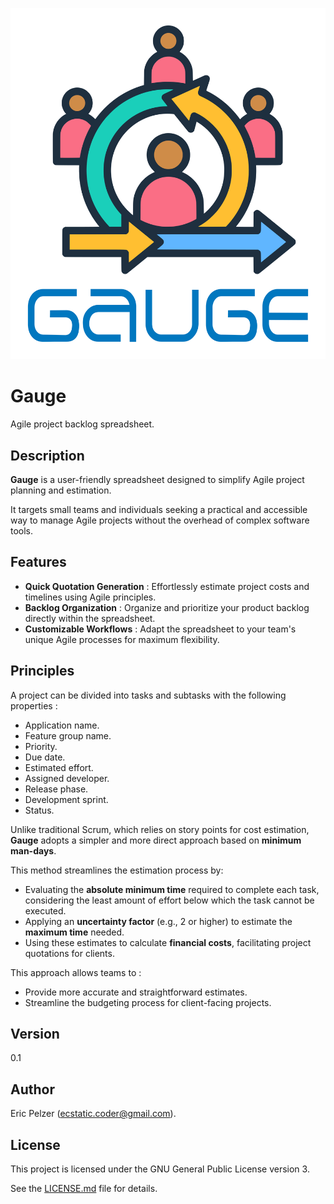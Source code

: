 ![](https://github.com/senselogic/GAUGE/blob/master/LOGO/gauge.png)

# Gauge

Agile project backlog spreadsheet.

## Description

**Gauge** is a user-friendly spreadsheet designed to simplify Agile project planning and estimation.

It targets small teams and individuals seeking a practical and accessible way to manage Agile projects without the overhead of complex software tools.

## Features

- **Quick Quotation Generation** : Effortlessly estimate project costs and timelines using Agile principles.
- **Backlog Organization** : Organize and prioritize your product backlog directly within the spreadsheet.
- **Customizable Workflows** : Adapt the spreadsheet to your team's unique Agile processes for maximum flexibility.

## Principles

A project can be divided into tasks and subtasks with the following properties :
- Application name.
- Feature group name.
- Priority.
- Due date.
- Estimated effort.
- Assigned developer.
- Release phase.
- Development sprint.
- Status.

Unlike traditional Scrum, which relies on story points for cost estimation, **Gauge** adopts a simpler and more direct approach based on **minimum man-days**.

This method streamlines the estimation process by:

- Evaluating the **absolute minimum time** required to complete each task, considering the least amount of effort below which the task cannot be executed.
- Applying an **uncertainty factor** (e.g., 2 or higher) to estimate the **maximum time** needed.
- Using these estimates to calculate **financial costs**, facilitating project quotations for clients.

This approach allows teams to :
- Provide more accurate and straightforward estimates.
- Streamline the budgeting process for client-facing projects.

## Version

0.1

## Author

Eric Pelzer (ecstatic.coder@gmail.com).

## License

This project is licensed under the GNU General Public License version 3.

See the [LICENSE.md](LICENSE.md) file for details.
